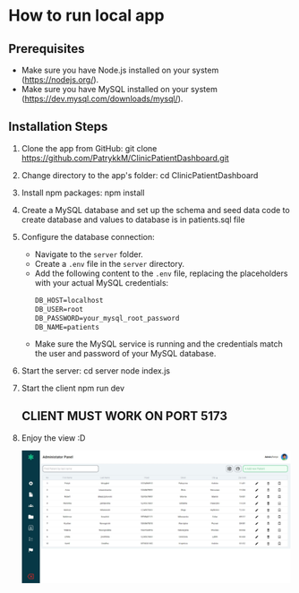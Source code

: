 # How to run local app

## Prerequisites

- Make sure you have Node.js installed on your system (https://nodejs.org/).
- Make sure you have MySQL installed on your system (https://dev.mysql.com/downloads/mysql/).

## Installation Steps

1. Clone the app from GitHub:
   git clone https://github.com/PatrykkM/ClinicPatientDashboard.git
2. Change directory to the app's folder:
   cd ClinicPatientDashboard
3. Install npm packages:
   npm install
4. Create a MySQL database and set up the schema and seed data
   code to create database and values to database is in patients.sql file
5. Configure the database connection:

   - Navigate to the `server` folder.
   - Create a `.env` file in the `server` directory.
   - Add the following content to the `.env` file, replacing the placeholders with your actual MySQL credentials:
     ```
     DB_HOST=localhost
     DB_USER=root
     DB_PASSWORD=your_mysql_root_password
     DB_NAME=patients
     ```
   - Make sure the MySQL service is running and the credentials match the user and password of your MySQL database.

6. Start the server:
   cd server
   node index.js
7. Start the client
   npm run dev
   ## CLIENT MUST WORK ON PORT 5173
8. Enjoy the view :D

   ![App](src/assets/img/adminPanel.jpg "App")
